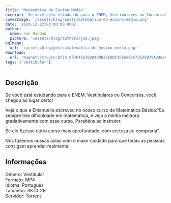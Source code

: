 ```yaml
---
title: 'Matemática do Ensino Médio'
excerpt: 'Se você está estudando para o ENEM, Vestibulares ou Concursos, você chegou ao lugar certo!  Veja o que a Emanuelle escreveu no nosso curso de Matemática Básica:”Eu sempre tive dificuldade em matemática, e vejo a minha melhora gradativamente com esse curso, Parabéns ao instrutor.  <'
coverImage: '/assets/blog/posts/matematica-do-ensino-medio.png'
date: '2020-12-22T03:00:00.000Z'
author:
  name: Joe Haddad
  picture: '/assets/blog/authors/joe.jpeg'
ogImage:
  url: '/assets/blog/posts/matematica-do-ensino-medio.png'
download:
  url: 'magnet:?xt=urn:btih:033F4567B20408B37E8BC3FEA50CC73E26075A24&dn=Matem%c3%a1tica%20do%20Ensino%20M%c3%a9dio&tr=udp%3a%2f%2ftracker.openbittorrent.com%3a1337%2fannounce&tr=udp%3a%2f%2ftracker.opentrackr.org%3a1337%2fannounce'
tags: ['vestibular']
---
```

<h2>Descrição</h2>
<p></p><p>Se você está estudando para o ENEM, Vestibulares ou Concursos, você chegou ao lugar certo!</p><p>Veja o que a Emanuelle escreveu no nosso curso de Matemática Básica:”Eu sempre tive dificuldade em matemática, e vejo a minha melhora gradativamente com esse curso, Parabéns ao instrutor. </p><p>Se ele fizesse outro curso mais aprofundado, com certeza eu compraria”.</p><p>Nós fazemos nossas aulas com o maior cuidado para que todas as pessoas consigam aprender realmente!</p><h2>Informações</h2><p>Gênero: Vestibular<br/>Formato: MP4<br/>Idioma: Português<br/>Tamanho: 38.10 GB<br/>Servidor: Torrent</p>